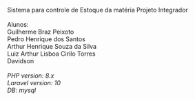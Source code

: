 Sistema para controle de Estoque da matéria Projeto Integrador
<br>
<br>
Alunos:
<br>
Guilherme Braz Peixoto
<br>
Pedro Henrique dos Santos
<br>
Arthur Henrique Souza da Silva
<br>
Luiz Arthur Lisboa Cirilo Torres
<br>
Davidson
<br>
<br>
*PHP version: 8.x*
<br>
*Laravel version: 10*
<br>
*DB: mysql*
